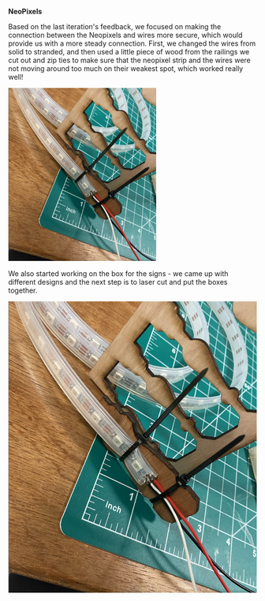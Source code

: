 **NeoPixels**

Based on the last iteration's feedback, we focused on making the connection between the Neopixels and wires more secure, which would provide us with a more steady connection. First, we changed the wires from solid to stranded, and then used a little piece of wood from the railings we cut out and zip ties to make sure that the neopixel strip and the wires were not moving around too much on their weakest spot, which worked really well!

<img src="images/neopixel_connection.png" alt="Connection of the Neopixel" width="300">

We also started working on the box for the signs - we came up with different designs and the next step is to laser cut and put the boxes together.

[![Neopixel Party](images/neopixel_connection.png)](https://youtube.com/shorts/wQpaWzFWmGU)
